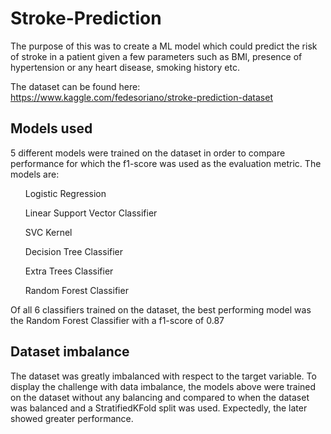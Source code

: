# Stroke-Prediction

The purpose of this was to create a ML model which could predict the risk of stroke in a patient given a few parameters such as BMI, presence of hypertension or any heart disease, smoking history etc.

The dataset can be found here: https://www.kaggle.com/fedesoriano/stroke-prediction-dataset

## Models used
5 different models were trained on the dataset in order to compare performance for which the f1-score was used as the evaluation metric. The models are:
<ol> Logistic Regression </ol>
<ol> Linear Support Vector Classifier </ol>
<ol> SVC Kernel </ol>
<ol> Decision Tree Classifier </ol>
<ol> Extra Trees Classifier </ol>
<ol> Random Forest Classifier </ol>

Of all 6 classifiers trained on the dataset, the best performing model was the Random Forest Classifier with a f1-score of 0.87

## Dataset imbalance
The dataset was greatly imbalanced with respect to the target variable. To display the challenge with data imbalance, the models above were trained on the dataset without any balancing and compared to when the dataset was balanced and a StratifiedKFold split was used. Expectedly, the later showed greater performance.
